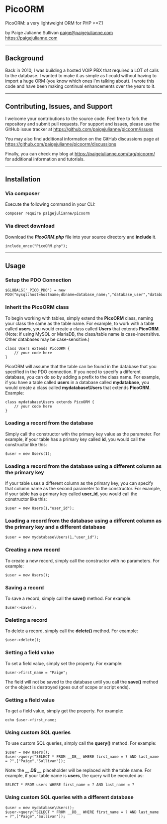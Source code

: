 # PicoORM

PicoORM: a very lightweight ORM for PHP >=7.1

by Paige Julianne Sullivan <paige@paigejulianne.com> https://paigejulianne.com

---

## Background

Back in 2010, I was building a hosted VOIP PBX that required a LOT of calls to the database.  I wanted to make
it as simple as I could without having to import a huge ORM (you know which ones I'm talking about).  I wrote this
code and have been making continual enhancements over the years to it.

---


## Contributing, Issues, and Support

I welcome your contributions to the source code.  Feel free to fork the repository and submit pull requests.
For support and issues, please use the GitHub issue tracker at https://github.com/paigejulianne/picoorm/issues

You may also find additional information on the GitHub discussions page at https://github.com/paigejulianne/picoorm/discussions

Finally, you can check my blog at https://paigejulianne.com/tag/picoorm/ for additional information and tutorials.

---

## Installation

### Via composer

Execute the following command in your CLI:

~~~
composer require paigejulianne/picoorm
~~~

### Via direct download

Download the ***PicoORM.php*** file into your source directory and **include** it.

~~~
include_once("PicoORM.php");
~~~

---

## Usage


### Setup the PDO Connection

~~~
$GLOBALS['_PICO_PDO'] = new PDO("mysql:host=hostname;dbname=database_name;","database_user","database_password");
~~~

### Inherit the PicoORM class

To begin working with tables, simply extend the **PicoORM** class, naming your class the same as the table name. For example, to work with a table called **users**, you would create a class called **Users** that extends **PicoORM**. 
(Note: if using MySQL or MariaDB, the class/table name is case-insensitive.  Other databases may be case-sensitive.)

~~~
class Users extends PicoORM {
    // your code here
}
~~~

PicoORM will assume that the table can be found in the database that you specified in the PDO connection.  If you need to specify a different database, 
you can do so by adding a prefix to the class name.  For example, if you have a table called **users** in a database called **mydatabase**, 
you would create a class called **mydatabase\Users** that extends **PicoORM**.  Example:

~~~
class mydatabase\Users extends PicoORM {
    // your code here
}
~~~

### Loading a record from the database

Simply call the constructor with the primary key value as the parameter.  For example, if your table has a primary key called **id**, you would call the constructor like this:

~~~
$user = new Users(1);
~~~

### Loading a record from the database using a different column as the primary key

If your table uses a different column as the primary key, you can specify that column name as the second parameter to the constructor.  For example, if your table has a primary key called **user_id**, you would call the constructor like this:

~~~
$user = new Users(1,"user_id");
~~~

### Loading a record from the database using a different column as the primary key and a different database

~~~
$user = new mydatabase\Users(1,"user_id");
~~~

### Creating a new record

To create a new record, simply call the constructor with no parameters.  For example:

~~~ 
$user = new Users();
~~~

### Saving a record

To save a record, simply call the **save()** method.  For example:

~~~
$user->save();
~~~

### Deleting a record

To delete a record, simply call the **delete()** method.  For example:

~~~
$user->delete();
~~~

### Setting a field value

To set a field value, simply set the property.  For example:

~~~
$user->first_name = "Paige";
~~~

The field will not be saved to the database until you call the **save()** method or the object is destroyed (goes out of scope or script ends).

### Getting a field value

To get a field value, simply get the property.  For example:

~~~
echo $user->first_name;
~~~


### Using custom SQL queries

To use custom SQL queries, simply call the **query()** method.  For example:

~~~
$user = new Users();
$user->query("SELECT * FROM __DB__ WHERE first_name = ? AND last_name = ?",["Paige","Sullivan"]);
~~~

Note:  the ***__ DB __*** placeholder will be replaced with the table name.  For example, if your table name is **users**, the query will be executed as:

~~~
SELECT * FROM users WHERE first_name = ? AND last_name = ?
~~~


### Using custom SQL queries with a different database

~~~
$user = new mydatabase\Users();
$user->query("SELECT * FROM __DB__ WHERE first_name = ? AND last_name = ?",["Paige","Sullivan"]);
~~~

